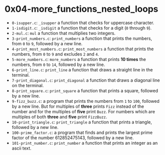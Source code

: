 # 0x04-more_functions_nested_loops

- `0-isupper.c`: `_isupper` a function that checks for uppercase character.
- `1-isdigit.c`: `_isdigit` a function that checks for a digit (`0` through `9`).
- `2-mul.c`: `mul` a function that multiplies two integers.
- `3-print_numbers.c`: `print_numbers` a function that prints the numbers, from `0` to `9`, followed by a new line.
- `4-print_most_numbers.c`: `print_most_numbers` a function that prints the numbers, from `0` to `9` and excludes `2` and `4`.
- `5-more_numbers.c`: `more_numbers` a function that prints __10 times__ the numbers, from `0` to `14`, followed by a new line.
- `6-print_line.c`: `print_line` a function that draws a straight line in the terminal.
- `7-print_diagonal.c`: `print_diagonal` a function that draws a diagonal line on the terminal.
- `8-print_square.c`: `print_square` a function that prints a square, followed by a new line.
- `9-fizz_buzz.c`: a program that prints the numbers from `1` to `100`, followed by a new line. But for multiples of __three__ prints `Fizz` instead of the number and for the multiples of __five__ print `Buzz`. For numbers which are multiples of both __three__ and __five__ print `FizzBuzz`.
- `10-print_triangle.c`: `print_triangle` a function that prints a triangle, followed by a new line.
- `100-prime_factor.c`: a program that finds and prints the largest prime factor of the number 612852475143, followed by a new line.
- `101-print_number.c`: `print_number` a function that prints an integer as an ascii text.


